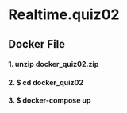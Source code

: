 # Realtime.quiz02

## Docker File 
#### 1. unzip docker_quiz02.zip
#### 2. $ cd docker_quiz02
#### 3. $ docker-compose up
